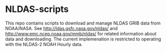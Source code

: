 NLDAS-scripts
=============

This repo contains scripts to download and manage NLDAS GRIB data from NOAA/NASA. See http://ldas.gsfc.nasa.gov/nldas/  and http://www.emc.ncep.noaa.gov/mmb/nldas/  for related information about data and downloading. The current implemenation is restricted to operating with the NLDAS-2 NOAH Hourly data. 
